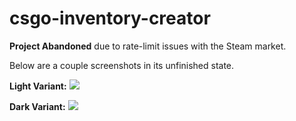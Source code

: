 # csgo-inventory-creator

**Project Abandoned** due to rate-limit issues with the Steam market.

Below are a couple screenshots in its unfinished state.

**Light Variant:** ![](https://i.plexidev.org/yXJ6lKc)

**Dark Variant:** ![](https://i.plexidev.org/Nx0VD7B)
